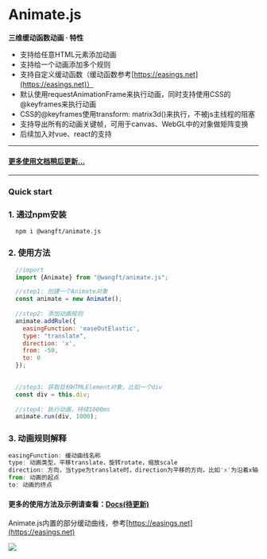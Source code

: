 # Animate.js

**三维缓动函数动画 · 特性**
- 支持给任意HTML元素添加动画
- 支持给一个动画添加多个规则
- 支持自定义缓动函数（缓动函数参考[https://easings.net](https://easings.net)）
- 默认使用requestAnimationFrame来执行动画，同时支持使用CSS的@keyframes来执行动画
- CSS的@keyframes使用transform: matrix3d()来执行，不被js主线程的阻塞
- 支持导出所有的动画关键帧，可用于canvas、WebGL中的对象做矩阵变换
- 后续加入对vue、react的支持

----

#### <u>更多使用文档稍后更新...</u>

----

### Quick start

### **1. 通过npm安装**
```
  npm i @wangft/animate.js
```

### **2. 使用方法**
```js
  //import 
  import {Animate} from "@wangft/animate.js";
```
```js
  //step1: 创建一个Animate对象
  const animate = new Animate();
  
  //step2: 添加动画规则
  animate.addRule({
    easingFunction: 'easeOutElastic',
    type: "translate",
    direction: 'x',
    from: -50,
    to: 0
  });
  

  //step3: 获取目标HTMLElement对象，比如一个div
  const div = this.div;
  
  //step4: 执行动画，持续1000ms
  animate.run(div, 1000);
```
### **3. 动画规则解释**
``` js
easingFunction: 缓动曲线名称
type: 动画类型，平移translate，旋转rotate，缩放scale
direction: 方向，当type为translate时，direction为平移的方向，比如'x'为沿着x轴平移
from: 动画的起点
to: 动画的终点
```
#### 更多的使用方法及示例请查看：<u>Docs(待更新)</u>

Animate.js内置的部分缓动曲线，参考[https://easings.net](https://easings.net)

![](https://wangft.cn/upload-imgs/8937a21a0a6717df243276400.png)

